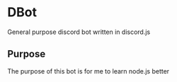 # DBot

General purpose discord bot written in discord.js

## Purpose

The purpose of this bot is for me to learn node.js better